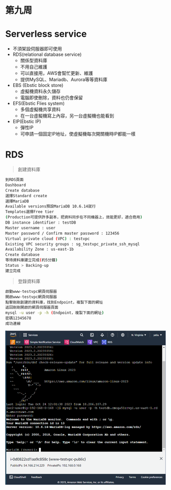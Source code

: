 # 第九周
# Serverless service
* 不須架設伺服器即可使用
* RDS(relational database service)
  * 關係型資料庫
  * 不用自己維護
  * 可以直接用，AWS會幫忙更新、維護
  * 提供MySQL、Mariadb、Aurora等等資料庫
* EBS (Ebstic block store)
  * 虛擬機資料永久儲存
  * 電腦即使刪除，資料也仍會保留
* EFS(Ebstic Flies system)
  * 多個虛擬機共享資料
  * 在一台虛擬機寫上內容，另一台虛擬機也能看到
* EIP(Ebstic IP)
  * 彈性IP
  * 可申請一個固定IP地址，使虛擬機每次開關機時IP都能一樣
# RDS
> 創建資料庫
```sh
到RDS頁面
Dashboard
Create database
選擇Standard create
選擇MariaDB
Available versions預設MariaDB 10.6.14就行
Templates選擇Free tier
(Production可提供許多副本，把資料同步在不同機器上，效能更好，適合商用)
DB instance identifier : testDB
Master username : user
Master password / Confirm master password : 123456
Virtual private cloud (VPC) : testvpc
Existing VPC security groups : sg_testvpc_private_ssh_mysql
Availability Zone : us-east-1b
Create database
等待資料庫建立完成(約5分鐘)
Status > Backing-up
建立完成
```
>登錄資料庫
```sh
啟動www-testvpc網頁伺服器
開啟www-testvpc網頁伺服器
點擊剛剛創建的資料庫，找到Endpoint，複製下面的網址
返回剛剛開啟的網頁伺服器頁面
mysql -u user -p -h (Endpoint，複製下面的網址)
密碼12345678
成功連線
```
<img src="../pic/1114.png">
